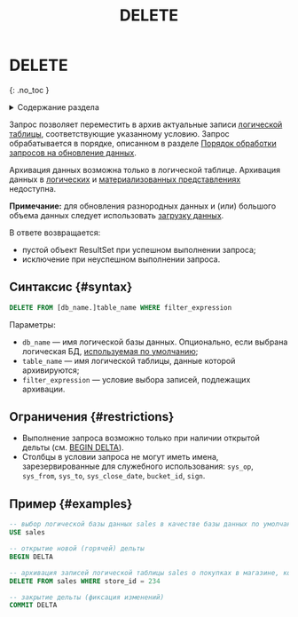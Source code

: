 ﻿---
layout: default
title: DELETE
nav_order: 16
parent: Запросы SQL+
grand_parent: Справочная информация
has_children: false
has_toc: false
---

# DELETE
{: .no_toc }

<details markdown="block">
  <summary>
    Содержание раздела
  </summary>
  {: .text-delta }
1. TOC
{:toc}
</details>

Запрос позволяет переместить в архив актуальные записи [логической таблицы](../../../overview/main_concepts/logical_table/logical_table.md), 
соответствующие указанному условию. Запрос обрабатывается в порядке, описанном в разделе
[Порядок обработки запросов на обновление данных](../../../overview/interactions/llw_processing/llw_processing.md).

Архивация данных возможна только в логической таблице. Архивация данных в 
[логических](../../../overview/main_concepts/logical_view/logical_view.md)
и [материализованных представлениях](../../../overview/main_concepts/materialized_view/materialized_view.md)
недоступна.

**Примечание:** для обновления разнородных данных и (или) большого объема данных следует использовать 
[загрузку данных](../../../working_with_system/data_upload/data_upload.md). 

В ответе возвращается:
*   пустой объект ResultSet при успешном выполнении запроса;
*   исключение при неуспешном выполнении запроса.

## Синтаксис {#syntax}

```sql
DELETE FROM [db_name.]table_name WHERE filter_expression
```

Параметры:
*   `db_name` — имя логической базы данных. Опционально, если выбрана логическая БД,
    [используемая по умолчанию](../../../working_with_system/other_features/default_db_set-up/default_db_set-up.md);
*   `table_name` — имя логической таблицы, данные которой архивируются;
*   `filter_expression` — условие выбора записей, подлежащих архивации.

## Ограничения {#restrictions}

* Выполнение запроса возможно только при наличии открытой дельты (см. [BEGIN DELTA](../BEGIN_DELTA/BEGIN_DELTA.md)).
* Столбцы в условии запроса не могут иметь имена, зарезервированные для служебного использования: `sys_op`, `sys_from`,
  `sys_to`, `sys_close_date`, `bucket_id`, `sign`. 

## Пример {#examples}

```sql
-- выбор логической базы данных sales в качестве базы данных по умолчанию
USE sales

-- открытие новой (горячей) дельты
BEGIN DELTA

-- архивация записей логической таблицы sales о покупках в магазине, который был закрыт
DELETE FROM sales WHERE store_id = 234

-- закрытие дельты (фиксация изменений)
COMMIT DELTA
```